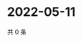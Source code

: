 # 2022-05-11

共 0 条

<!-- BEGIN WEIBO -->
<!-- 最后更新时间 Wed May 11 2022 18:20:53 GMT+0800 (China Standard Time) -->

<!-- END WEIBO -->
